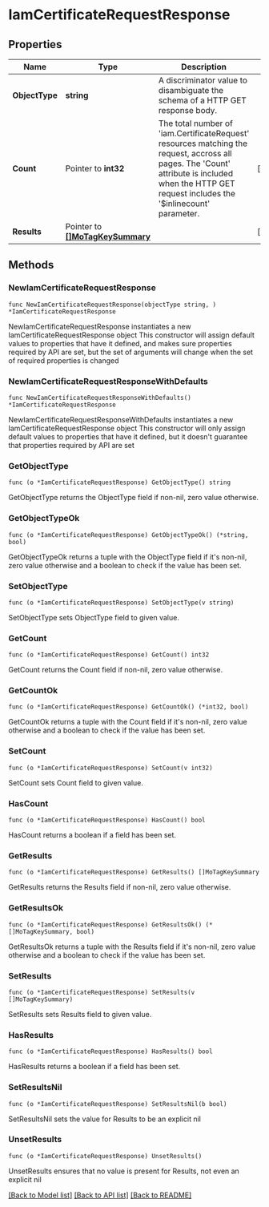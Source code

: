 # IamCertificateRequestResponse

## Properties

Name | Type | Description | Notes
------------ | ------------- | ------------- | -------------
**ObjectType** | **string** | A discriminator value to disambiguate the schema of a HTTP GET response body. | 
**Count** | Pointer to **int32** | The total number of &#39;iam.CertificateRequest&#39; resources matching the request, accross all pages. The &#39;Count&#39; attribute is included when the HTTP GET request includes the &#39;$inlinecount&#39; parameter. | [optional] 
**Results** | Pointer to [**[]MoTagKeySummary**](mo.TagKeySummary.md) |  | [optional] 

## Methods

### NewIamCertificateRequestResponse

`func NewIamCertificateRequestResponse(objectType string, ) *IamCertificateRequestResponse`

NewIamCertificateRequestResponse instantiates a new IamCertificateRequestResponse object
This constructor will assign default values to properties that have it defined,
and makes sure properties required by API are set, but the set of arguments
will change when the set of required properties is changed

### NewIamCertificateRequestResponseWithDefaults

`func NewIamCertificateRequestResponseWithDefaults() *IamCertificateRequestResponse`

NewIamCertificateRequestResponseWithDefaults instantiates a new IamCertificateRequestResponse object
This constructor will only assign default values to properties that have it defined,
but it doesn't guarantee that properties required by API are set

### GetObjectType

`func (o *IamCertificateRequestResponse) GetObjectType() string`

GetObjectType returns the ObjectType field if non-nil, zero value otherwise.

### GetObjectTypeOk

`func (o *IamCertificateRequestResponse) GetObjectTypeOk() (*string, bool)`

GetObjectTypeOk returns a tuple with the ObjectType field if it's non-nil, zero value otherwise
and a boolean to check if the value has been set.

### SetObjectType

`func (o *IamCertificateRequestResponse) SetObjectType(v string)`

SetObjectType sets ObjectType field to given value.


### GetCount

`func (o *IamCertificateRequestResponse) GetCount() int32`

GetCount returns the Count field if non-nil, zero value otherwise.

### GetCountOk

`func (o *IamCertificateRequestResponse) GetCountOk() (*int32, bool)`

GetCountOk returns a tuple with the Count field if it's non-nil, zero value otherwise
and a boolean to check if the value has been set.

### SetCount

`func (o *IamCertificateRequestResponse) SetCount(v int32)`

SetCount sets Count field to given value.

### HasCount

`func (o *IamCertificateRequestResponse) HasCount() bool`

HasCount returns a boolean if a field has been set.

### GetResults

`func (o *IamCertificateRequestResponse) GetResults() []MoTagKeySummary`

GetResults returns the Results field if non-nil, zero value otherwise.

### GetResultsOk

`func (o *IamCertificateRequestResponse) GetResultsOk() (*[]MoTagKeySummary, bool)`

GetResultsOk returns a tuple with the Results field if it's non-nil, zero value otherwise
and a boolean to check if the value has been set.

### SetResults

`func (o *IamCertificateRequestResponse) SetResults(v []MoTagKeySummary)`

SetResults sets Results field to given value.

### HasResults

`func (o *IamCertificateRequestResponse) HasResults() bool`

HasResults returns a boolean if a field has been set.

### SetResultsNil

`func (o *IamCertificateRequestResponse) SetResultsNil(b bool)`

 SetResultsNil sets the value for Results to be an explicit nil

### UnsetResults
`func (o *IamCertificateRequestResponse) UnsetResults()`

UnsetResults ensures that no value is present for Results, not even an explicit nil

[[Back to Model list]](../README.md#documentation-for-models) [[Back to API list]](../README.md#documentation-for-api-endpoints) [[Back to README]](../README.md)



